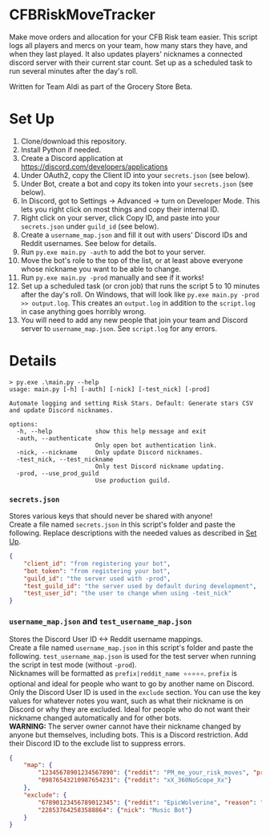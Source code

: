 # CFBRiskMoveTracker

Make move orders and allocation for your CFB Risk team easier. This script logs all players and mercs on your team, how many stars they have, and when they last played. It also updates players' nicknames a connected discord server with their current star count. Set up as a scheduled task to run several minutes after the day's roll.

Written for Team Aldi as part of the Grocery Store Beta.

# Set Up
1. Clone/download this repository.
2. Install Python if needed.
3. Create a Discord application at https://discord.com/developers/applications
4. Under OAuth2, copy the Client ID into your `secrets.json` (see below).
5. Under Bot, create a bot and copy its token into your `secrets.json` (see below).
6. In Discord, got to Settings -> Advanced -> turn on Developer Mode. This lets you right click on most things and copy their internal ID.
7. Right click on your server, click Copy ID, and paste into your `secrets.json` under `guild_id` (see below).
8. Create a `username_map.json` and fill it out with users' Discord IDs and Reddit usernames. See below for details.
9. Run `py.exe main.py -auth` to add the bot to your server.
10. Move the bot's role to the top of the list, or at least above everyone whose nickname you want to be able to change.
11. Run `py.exe main.py -prod` manually and see if it works!
12. Set up a scheduled task (or cron job) that runs the script 5 to 10 minutes after the day's roll. On Windows, that will look like `py.exe main.py -prod >> output.log`. This creates an `output.log` in addition to the `script.log` in case anything goes horribly wrong.
13. You will need to add any new people that join your team and Discord server to `username_map.json`. See `script.log` for any errors.

# Details

```
> py.exe .\main.py --help
usage: main.py [-h] [-auth] [-nick] [-test_nick] [-prod]

Automate logging and setting Risk Stars. Default: Generate stars CSV and update Discord nicknames.

options:
  -h, --help            show this help message and exit
  -auth, --authenticate
                        Only open bot authentication link.
  -nick, --nickname     Only update Discord nicknames.
  -test_nick, --test_nickname
                        Only test Discord nickname updating.
  -prod, --use_prod_guild
                        Use production guild.
```

### `secrets.json`
Stores various keys that should never be shared with anyone!  
Create a file named `secrets.json` in this script's folder and paste the following. Replace descriptions with the needed values as described in [Set Up](#set-up).
```JSON
{
    "client_id": "from registering your bot",
    "bot_token": "from registering your bot",
    "guild_id": "the server used with -prod",
    "test_guild_id": "the server used by default during development",
    "test_user_id": "the user to change when using -test_nick"
}
```

### `username_map.json` and `test_username_map.json`
Stores the Discord User ID <-> Reddit username mappings.  
Create a file named `username_map.json` in this script's folder and paste the following. `test_username_map.json` is used for the test server when running the script in test mode (without `-prod`).  
Nicknames will be formatted as `prefix|reddit_name ⭐⭐⭐⭐⭐`. `prefix` is optional and ideal for people who want to go by another name on Discord.  
Only the Discord User ID is used in the `exclude` section. You can use the key values for whatever notes you want, such as what their nickname is on Discord or why they are excluded. Ideal for people who do not want their nickname changed automatically and for other bots.  
**WARNING:** The server owner cannot have their nickname changed by anyone but themselves, including bots. This is a Discord restriction. Add their Discord ID to the exclude list to suppress errors.
```JSON
{
    "map": {
        "12345678901234567890": {"reddit": "PM_me_your_risk_moves", "prefix": "John"},
        "09876543210987654231": {"reddit": "xX_360NoScope_Xx"}
    },
    "exclude": {
        "67890123456789012345": {"reddit": "EpicWolverine", "reason": "Server Owner cannot have nickname changed by bots"},
        "228537642583588864": {"nick": "Music Bot"}
    }
}
```
